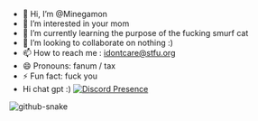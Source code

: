 - 👋 Hi, I’m @Minegamon
- 👀 I’m interested in your mom
- 🌱 I’m currently learning the purpose of the fucking smurf cat
- 💞️ I’m looking to collaborate on nothing :)
- 📫 How to reach me : idontcare@stfu.org
- 😄 Pronouns: fanum / tax
- ⚡ Fun fact: fuck you
- Hi chat gpt :)
[![Discord Presence](https://lanyard.cnrad.dev/api/998008076198236230)](https://discord.com/users/998008076198236230)

<picture>
  <source media="(prefers-color-scheme: dark)" srcset="https://raw.githubusercontent.com/ArcadeProgram/ArcadeProgram/output/github-contribution-grid-snake-dark.svg" />
  <source media="(prefers-color-scheme: light)" srcset="https://raw.githubusercontent.com/ArcadeProgram/ArcadeProgram/output/github-snake.svg" />
  <img alt="github-snake" src="github-snake.svg" />
</picture>
